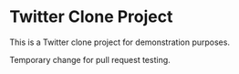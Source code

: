 # Twitter Clone Project

This is a Twitter clone project for demonstration purposes.

Temporary change for pull request testing.
